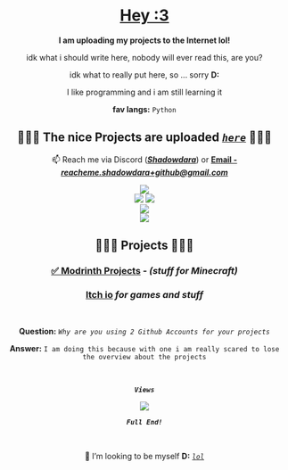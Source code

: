 <!-- Sorry for writing this in HTML! -->

<!-- written by Shadowdara -->
<!-- https://github.com/shadowdara/shadowdara -->

<div align="center">

<h1><a href="https://tenor.com/view/girlkisser-gif-954928936650434423">Hey :3<a></h1>

<p><b>I am uploading my projects to the Internet lol!</b></p>

<p>idk what i should write here, nobody will ever read this, are you?</p>

<p>idk what to really put here, so ... sorry <b>D:</b></p>

<p>I like programming and i am still learning it</p>

<p><b>fav langs:</b> <code>Python</code></p>

<h2>🚨🚨🚨 The nice Projects are uploaded <i><code><b><a href="https://github.com/weuritz8u">here</a></b></code></i> 🚨🚨🚨</h2>

<p>📫 Reach me via Discord (<b><i><a href="https://discord.gg/9Jh8B8pkJa">Shadowdara</a></i></b>) or <b><a href="mailto:reacheme.shadowdara+github@gmail.com">Email - <i>reacheme.shadowdara+github@gmail.com</i></a></b></p>

<img src="https://github-readme-stats.vercel.app/api/top-langs/?username=Shadowdara&layout=compact&theme=midnight-purple&hide=markdown,mcfunction,ini">

<br>

<img src="https://github-readme-stats.vercel.app/api?username=Shadowdara&theme=midnight-purple&show_icons=true">
<img src="https://github-readme-streak-stats.herokuapp.com/?user=shadowdara&theme=midnight-purple">

<br>

<img src="https://github-readme-activity-graph.vercel.app/graph?username=shadowdara&bg_color=000000&color=9745f5&line=9745f5&point=FFFFFF">

<br>

<img src="https://github-profile-trophy.vercel.app/?username=shadowdara&theme=algolia&margin-w=15&margin-h=15">

<br>

<h2 id="projectlist">🚨🚨🚨 Projects 🚨🚨🚨</h2>

<h3><a href="https://modrinth.com/user/Shadowdara">✅ Modrinth Projects</a><i> - (stuff for Minecraft)</i></h3>

<h3><a href="https://shadowdara.itch.io">Itch io</a> <i>for games and stuff</i></h3>

<br>

<p><b>Question:</b> <i><code>Why are you using 2 Github Accounts for your projects</code></i></p>

<p><b>Answer:</b> <code>I am doing this because with one i am really scared to lose the overview about the projects</code></p>

<br>

<code><b><i>Views</i></b></code>

<img src="https://hits.sh/github.com/shadowdara/shadowdara.svg?style=for-the-badge&label=Profile%20Views&color=white&labelColor=black&logo=github">

<code><b><i>Full End!</i></b></code>

<br>

<p>💞️ I’m looking to be myself <b>D:</b> <i><code><a href="INFO.md">lol</a></code></i></p>

</div>
